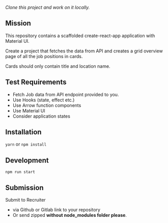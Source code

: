 *Clone this project and work on it locally.*

## Mission

This repository contains a scaffolded create-react-app application with Material UI.

Create a project that fetches the data from API and creates a grid overview page of all the job positions in cards.

Cards should only contain title and location name.

## Test Requirements
- Fetch Job data from API endpoint provided to you.
- Use Hooks (state, effect etc.)
- Use Arrow function components
- Use Material UI
- Consider application states

## Installation

`yarn` or `npm install`

## Development

`npm run start`

## Submission

Submit to Recruiter
- via Github or Gitlab link to your repository
- Or send zipped **without node_modules folder please**.

